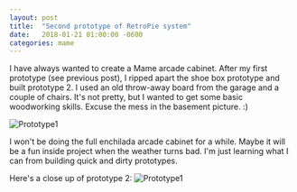 ```yaml
---
layout: post
title:  "Second prototype of RetroPie system"
date:   2018-01-21 01:00:00 -0600
categories: mame
---
```

I have always wanted to create a Mame arcade cabinet.  After my first prototype (see previous post), I ripped apart the shoe box prototype and built prototype 2. I used an old throw-away board from the garage and a couple of chairs.  It's not pretty, but I wanted to get some basic woodworking skills.  Excuse the mess in the basement picture. :)

![Prototype1]({{site.baseurl}}/assets/img/prototype2.jpg)

I won't be doing the full enchilada arcade cabinet for a while.  Maybe it will be a fun inside project when the weather turns bad.  I'm just learning what I can from building quick and dirty prototypes.

Here's a close up of prototype 2:
![Prototype1]({{site.baseurl}}/assets/img/prototype2_closeup.jpg)